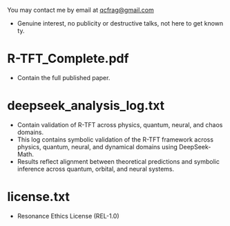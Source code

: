 You may contact me by email at qcfrag@gmail.com
- Genuine interest, no publicity or destructive talks, not here to get known ty.
  
# R-TFT_Complete.pdf
- Contain the full published paper.

# deepseek_analysis_log.txt
- Contain validation of R-TFT across physics, quantum, neural, and chaos domains. 
- This log contains symbolic validation of the R-TFT framework across physics, quantum, neural, and dynamical domains using DeepSeek-Math.
- Results reflect alignment between theoretical predictions and symbolic inference across quantum, orbital, and neural systems.

# license.txt
- Resonance Ethics License (REL-1.0)  
